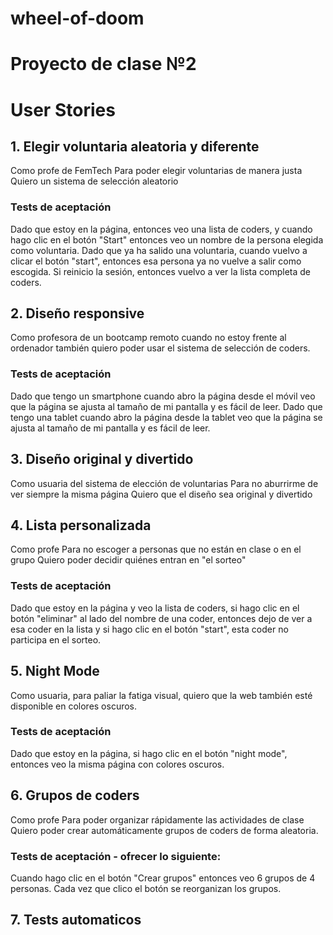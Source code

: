 # wheel-of-doom
# Proyecto de clase №2


# User Stories

## 1. Elegir voluntaria aleatoria y diferente
  Como profe de FemTech Para poder elegir voluntarias de manera justa Quiero un sistema de selección aleatorio 
### Tests de aceptación 
  Dado que estoy en la página, entonces veo una lista de coders, y cuando hago clic en el botón "Start" entonces veo un nombre de la persona elegida como voluntaria. Dado que ya ha salido una voluntaria, cuando vuelvo a clicar el botón "start", entonces esa persona ya no vuelve a salir como escogida. Si reinicio la sesión, entonces vuelvo a ver la lista completa de coders.

## 2. Diseño responsive
  Como profesora de un bootcamp remoto cuando no estoy frente al ordenador también quiero poder usar el sistema de selección de coders. 
### Tests de aceptación 
  Dado que tengo un smartphone cuando abro la página desde el móvil veo que la página se ajusta al tamaño de mi pantalla y es fácil de leer. Dado que tengo una tablet cuando abro la página desde la tablet veo que la página se ajusta al tamaño de mi pantalla y es fácil de leer.

## 3. Diseño original y divertido
  Como usuaria del sistema de elección de voluntarias Para no aburrirme de ver siempre la misma página Quiero que el diseño sea original y divertido

## 4. Lista personalizada
  Como profe Para no escoger a personas que no están en clase o en el grupo Quiero poder decidir quiénes entran en "el sorteo" 
### Tests de aceptación
  Dado que estoy en la página y veo la lista de coders, si hago clic en el botón "eliminar" al lado del nombre de una coder, entonces dejo de ver a esa coder en la lista y si hago clic en el botón "start", esta coder no participa en el sorteo.

## 5. Night Mode
  Como usuaria, para paliar la fatiga visual, quiero que la web también esté disponible en colores oscuros. 
### Tests de aceptación
  Dado que estoy en la página, si hago clic en el botón "night mode", entonces veo la misma página con colores oscuros.

## 6. Grupos de coders
  Como profe Para poder organizar rápidamente las actividades de clase Quiero poder crear automáticamente grupos de coders de forma aleatoria.
### Tests de aceptación - ofrecer lo siguiente:
  Cuando hago clic en el botón "Crear grupos" entonces veo 6 grupos de 4 personas. Cada vez que clico el botón se reorganizan los grupos.
  
## 7. Tests automaticos

